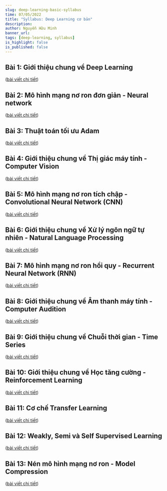```yaml
---
slug: deep-learning-basic-syllabus
time: 07/05/2022
title: "Syllabus: Deep Learning cơ bản"
description: 
author: Nguyễn Hữu Minh
banner_url: 
tags: [deep-learning, syllabus]
is_highlight: false
is_published: false
---
```


## Bài 1: Giới thiệu chung về Deep Learning

([bài viết chi tiết](/blog/deep-learning-introduction/))

## Bài 2: Mô hình mạng nơ ron đơn giản - Neural network

([bài viết chi tiết](/blog/neural-network/))

## Bài 3: Thuật toán tối ưu Adam

([bài viết chi tiết](/blog/adam-optimizer/))

## Bài 4: Giới thiệu chung về Thị giác máy tính - Computer Vision

([bài viết chi tiết](/blog/computer-vision/))

## Bài 5: Mô hình mạng nơ ron tích chập - Convolutional Neural Network (CNN)

([bài viết chi tiết](/blog/convolutional-neural-network/))

## Bài 6: Giới thiệu chung về Xử lý ngôn ngữ tự nhiên - Natural Language Processing

([bài viết chi tiết](/blog/natural-language-processing/))

## Bài 7: Mô hình mạng nơ ron hồi quy - Recurrent Neural Network (RNN)

([bài viết chi tiết](/blog/recurrent-neural-network/))

## Bài 8: Giới thiệu chung về Âm thanh máy tính - Computer Audition

([bài viết chi tiết](/blog/computer-audition/))

## Bài 9: Giới thiệu chung về Chuỗi thời gian - Time Series

([bài viết chi tiết](/blog/time-series/))

## Bài 10: Giới thiệu chung về Học tăng cường - Reinforcement Learning

([bài viết chi tiết](/blog/reinforcement-learning/))

## Bài 11: Cơ chế Transfer Learning

([bài viết chi tiết](/blog/transfer-learning/))

## Bài 12: Weakly, Semi và Self Supervised Learning

([bài viết chi tiết](/blog/weakly-semi-self-supervised-learning/))

## Bài 13: Nén mô hình mạng nơ ron - Model Compression

([bài viết chi tiết](/blog/model-compression/))

